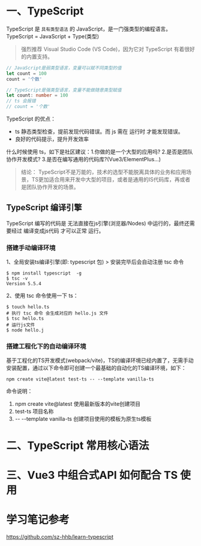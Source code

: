 # 一、TypeScript

TypeScript 是 `具有类型语法` 的 JavaScript，是一门强类型的编程语言。
TypeScript = JavaScript + Type(类型)

> 强烈推荐 Visual Studio Code (VS Code)，因为它对 TypeScript 有着很好的内置支持。

```js
// JavaScript是弱类型语言，变量可以赋不同类型的值
let count = 100
count = '个数'
```

```ts
// TypeScript是强类型语言，变量不能做随意类型赋值
let count: number = 100
// ts 会报错
// count = '个数'
```

TypeScript 的优点：

- ts 静态类型检查，提前发现代码错误。而 js 需在 运行时 才能发现错误。
- 良好的代码提示，提升开发效率

什么时候使用 ts，如下是社区建议：1.你做的是一个大型的应用吗? 2.是否是团队协作开发模式? 3.是否在编写通用的代码库?(Vue3/ElementPlus...)

> 结论：
> TypeScript不是万能的，技术的选型不能脱离具体的业务和应用场景，TS更加适合用来开发中大型的项目，或者是通用的IS代码库，再或者是团队协作开发的场景。

## TypeScript 编译引擎

TypeScript 编写的代码是 无法直接在js引擎(浏览器/Nodes) 中运行的，最终还需要经过 编译变成js代码 才可以正常
运行。

### 搭建手动编译环境

1、全局安装ts编译引擎(即: typescript 包) > 安装完毕后会自动注册 tsc 命令

```shell
$ npm install typescript  -g
$ tsc -v
Version 5.5.4
```

2、使用 tsc 命令使用一下 ts：

```shell
$ touch hello.ts
# 执行 tsc 命令 会生成对应的 hello.js 文件
$ tsc hello.ts
# 运行js文件
$ node hello.j
```

### 搭建工程化下的自动编译环境

基于工程化的TS开发模式(webpack/vite)，TS的编译环境已经内置了，无需手动安装配置，通过以下命令即可创建一个最基础的自动化的TS编译环境，如下：

```
npm create vite@latest test-ts -- --template vanilla-ts
```

命令说明：

1. npm create vite@latest 使用最新版本的vite创建项目
2. test-ts 项目名称
3. -- --template vanilla-ts 创建项目使用的模板为原生ts模板

# 二、TypeScript 常用核心语法

# 三、Vue3 中组合式API 如何配合 TS 使用


# 学习笔记参考
<https://github.com/sz-hhb/learn-typescript>